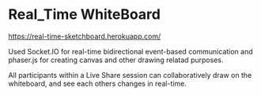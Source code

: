 # Real_Time WhiteBoard

https://real-time-sketchboard.herokuapp.com/

Used Socket.IO for real-time bidirectional event-based communication and phaser.js for creating canvas and other drawing relatad purposes.

All participants within a Live Share session can collaboratively draw on the whiteboard, and see each others changes in real-time.
